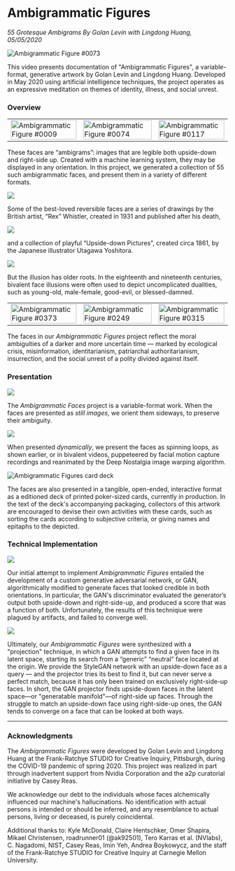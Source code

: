 # Ambigrammatic Figures

*55 Grotesque Ambigrams By Golan Levin with Lingdong Huang, 05/05/2020*


![Ambigrammatic Figure #0073](images/ambigrammatic_figure_0073_1024x1024.png)

This video presents documentation of "Ambigrammatic Figures", a variable-format, generative artwork by Golan Levin and Lingdong Huang. Developed in May 2020 using artificial intelligence techniques, the project operates as an expressive meditation on themes of identity, illness, and social unrest. 

### Overview

<table>
<tbody>
<tr>
<td width="33%"><a href="images/ambigrammatic_card_06_0009.png"><img src="images/image0009.gif" width="100%" alt="Ambigrammatic Figure #0009"></a></td>
<td width="34%"><a href="images/ambigrammatic_card_03_0074.png"><img src="images/image0074.gif" width="100%" alt="Ambigrammatic Figure #0074"></a></td>
<td width="33%"><a href="images/ambigrammatic_card_45_0117.png"><img src="images/image0117.gif" width="100%" alt="Ambigrammatic Figure #0117"></a></td>
</tr>

</tbody>
</table>


These faces are “ambigrams”: images that are legible both upside-down and right-side up. Created with a machine learning system, they may be displayed in any orientation. In this project, we generated a collection of 55 such ambigrammatic faces, and present them in a variety of different formats. 


![](images/rex_whistler_16x9.jpg)

Some of the best-loved reversible faces are a series of drawings by the British artist, “Rex” Whistler, created in 1931 and published after his death,

![](images/yoshitora_16x9.jpg)

and a collection of playful “Upside-down Pictures”, created circa 1861, by the Japanese illustrator Utagawa Yoshitora. 

![](images/tscherny_swiss18thc_16x9.png)

But the illusion has older roots. In the eighteenth and nineteenth centuries, bivalent face illusions were often used to depict uncomplicated dualities, such as young-old, male-female, good-evil, or blessed-damned. 

<table>
<tbody>

<tr>
<td width="33%"><a href="images/ambigrammatic_card_14_0373.png"><img src="images/image0373.gif" width="100%" alt="Ambigrammatic Figure #0373"></a></td>
<td width="34%"><a href="images/ambigrammatic_card_24_0249.png"><img src="images/image0249.gif" width="100%" alt="Ambigrammatic Figure #0249"></a></td>
<td width="33%"><a href="images/ambigrammatic_card_40_0315.png"><img src="images/image0315.gif" width="100%" alt="Ambigrammatic Figure #0315"></a></td>
</tr>

</tbody>
</table>


The faces in our *Ambigrammatic Figures* project reflect the moral ambiguities of a darker and more uncertain time — marked by ecological crisis, misinformation, identitarianism, patriarchal authoritarianism, insurrection, and the social unrest of a polity divided against itself.

### Presentation 

![](images/faces_512x512_16x9.jpg)

The *Ambigrammatic Faces* project is a variable-format work. When the faces are presented as *still images*, we orient them sideways, to preserve their ambiguity. 

![](images/puppet.gif)

When presented *dynamically*, we present the faces as spinning loops, as shown earlier, or in bivalent videos, puppeteered by facial motion capture recordings and reanimated by the Deep Nostalgia image warping algorithm. 

![Ambigrammatic Figures card deck](images/ambigrammatic_cards.png)

The faces are also presented in a tangible, open-ended, interactive format as a editioned deck of printed poker-sized cards, currently in production. In the text of the deck's accompanying packaging, collectors of this artwork are encouraged to devise their own activities with these cards, such as sorting the cards according to subjective criteria, or giving names and epitaphs to the depicted.  

### Technical Implementation 

![](images/initial_gan_16x9.jpg)

Our initial attempt to implement *Ambigrammatic Figures* entailed the development of a custom generative adversarial network, or GAN, algorithmically modified to generate faces that looked credible in both orientations. In particular, the GAN's discriminator evaluated the generator’s output both upside-down and right-side-up, and produced a score that was a function of both. Unfortunately, the results of this techniqiue were plagued by artifacts, and failed to converge well.

![](images/development_16x9.jpg)

Ultimately, our *Ambigrammatic Figures* were synthesized with a "projection" technique, in which a GAN attempts to find a given face in its latent space, starting its search from a “generic” “neutral” face located at the origin. We provide the StyleGAN network with an upside-down face as a query — and the projector tries its best to find it, but can never serve a perfect match, because it has only been trained on exclusively right-side-up faces. In short, the GAN projector finds upside-down faces in the latent space—or "generatable manifold"—of right-side up faces. Through the struggle to match an upside-down face using right-side-up ones, the GAN tends to converge on a face that can be looked at both ways.  

---
### Acknowledgments

The *Ambigrammatic Figures* were developed by Golan Levin and Lingdong Huang at the Frank-Ratchye STUDIO for Creative Inquiry, Pittsburgh, during the COVID-19 pandemic of spring 2020. This project was realized in part through inadvertent support from Nvidia Corporation and the a2p curatorial initiative by Casey Reas. 

We acknowledge our debt to the individuals whose faces alchemically influenced our machine's hallucinations. No identification with actual persons is intended or should be inferred, and any resemblance to actual persons, living or deceased, is purely coincidental.

Additional thanks to: Kyle McDonald, Claire Hentschker, Omer Shapira, Mikael Christensen, roadrunner01 (@ak92501), Tero Karras et al. (NVlabs), C. Nagadomi, NIST, Casey Reas, Imin Yeh, Andrea Boykowycz, and the staff of the Frank-Ratchye STUDIO for Creative Inquiry at Carnegie Mellon University.
